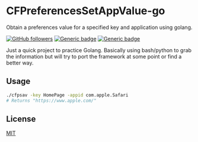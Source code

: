 # CFPreferencesSetAppValue-go
Obtain a preferences value for a specified key and application using golang.

[![GitHub followers](https://img.shields.io/github/followers/noelmom)](https://https://github.com/noelmom)
[![Generic badge](https://img.shields.io/badge/Platform-macOS-BLUE.svg)](https://shields.io/)
[![Generic badge](https://img.shields.io/github/go-mod/go-version/noelmom/CFPreferencesSetAppValue-go?filename=go.mod?filename=go.mod)](https://shields.io/)

Just a quick project to practice Golang.  Basically using bash/python to grab the information but will try to port the framework at some point or find a better way.

## Usage
```bash
./cfpsav -key HomePage -appid com.apple.Safari
# Returns "https://www.apple.com/"
```

## License
[MIT](https://choosealicense.com/licenses/mit/)

